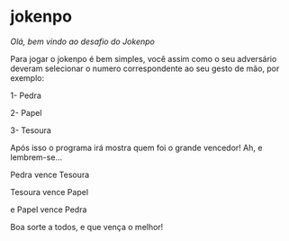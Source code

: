 ﻿# jokenpo

*Olá, bem vindo ao desafio do Jokenpo*

Para jogar o jokenpo é bem simples, você assim como o seu adversário deveram
selecionar o numero correspondente ao seu gesto de mão, por exemplo:

1- Pedra

2- Papel

3- Tesoura


Após isso o programa irá mostra quem foi o grande vencedor!  Ah, e lembrem-se...

Pedra vence Tesoura

Tesoura vence Papel

e Papel vence Pedra


Boa sorte a todos, e que vença o melhor!
